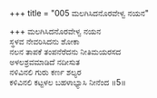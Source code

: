 +++
title = "005 ಮಲಗಿಸಿದನೊರವೇಳ್ವ ನಯನ"

+++
ಮಲಗಿಸಿದನೊರವೇಳ್ವ ನಯನ  
ಸ್ಥಳವ ನೇವರಿಸಿದನು ಶೋಕಾ  
ನಲನ ತಾಪಕೆ ತಂಪನೆರೆದನು ನೀತಿಮಯರಸದ  
ಅಳಲಶ್ರವಮಾಡಿದೆ ನದೀಸುತ  
ನಳಿವಿನಲಿ ಗುರು ಕರ್ಣ ಶಲ್ಯರ  
ಕಳಿವಿನಲಿ ಕಟ್ಟಳಲ ಬಹಳಾಭ್ಯಾಸಿ ನೀನೆಂದ     ॥5॥